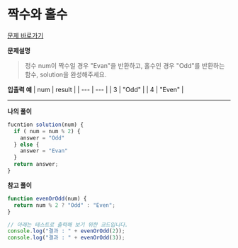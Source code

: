 # 짝수와 홀수

[문제 바로가기](https://school.programmers.co.kr/learn/courses/30/lessons/12937)

**문제설명**

> 정수 num이 짝수일 경우 "Evan"을 반환하고, 홀수인 경우 "Odd"를 반환하는 함수, solution을 완성해주세요.

**입출력 예**
| num | result |
| --- | --- |
| 3 | "Odd" |
| 4 | "Even" |

---

**나의 풀이**

```javascript
fucntion solution(num) {
  if ( num = num % 2) {
    answer = "Odd"
  } else {
    answer = "Evan"
  }
  return answer;
}
```

**참고 풀이**

```javascript
function evenOrOdd(num) {
  return num % 2 ? "Odd" : "Even";
}

// 아래는 테스트로 출력해 보기 위한 코드입니다.
console.log("결과 : " + evenOrOdd(2));
console.log("결과 : " + evenOrOdd(3));
```
